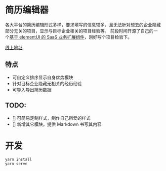 # 简历编辑器

各大平台的简历编辑形式多样，要求填写的信息较多，且无法针对想去的企业隐藏部分无关的项目，显示与目标企业相关的项目经验等。
前段时间开源了自己的一个[基于 elementUI 的 SaaS 业务扩展组件](https://kwokronny.github.io/element-ui-saas-extend/)，刚好写个项目检验下。

[线上地址](https://kwokronny.github.io/generate-resume)

## 特点
- 可自定义排序显示自身优势模块
- 针对目标企业隐藏无相关的经历经验
- 可导入导出简历数据

## TODO:
- [] 可简易定制样式，制作自己所爱的样式
- [] 新增其它模块，提供 Markdown 书写其内容

# 开发
```
yarn install
yarn serve
```